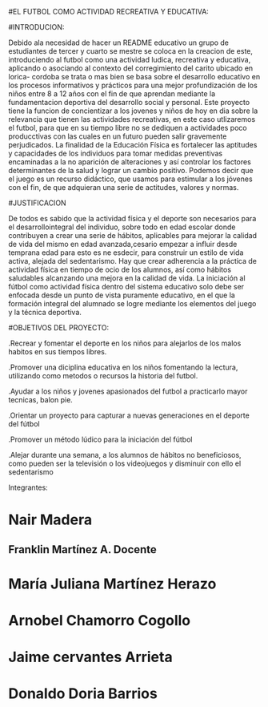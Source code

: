 #EL FUTBOL COMO ACTIVIDAD RECREATIVA Y EDUCATIVA:

#INTRODUCION:

Debido ala necesidad de hacer un README educativo un grupo de estudiantes de tercer y cuarto se mestre se coloca en la creacion de este, introduciendo al futbol como una actividad ludica, recreativa y educativa, aplicando o asociando al contexto del corregimiento del carito ubicado en lorica- cordoba
se trata o mas bien se basa sobre el desarrollo educativo en los procesos informativos y prácticos para una mejor profundización de los niños entre 8 a 12 años con el  fin de que aprendan mediante la fundamentacion  deportiva del desarrollo social y personal.
Este proyecto tiene la funcion de concientizar a los jovenes y niños de hoy en dia sobre la relevancia que tienen las actividades recreativas, en este caso utlizaremos el futbol, para que en su tiempo libre no se dediquen a actividades poco producctivas con las cuales en un futuro pueden salir gravemente perjudicados.
La finalidad de la Educación Física es fortalecer las aptitudes y capacidades de los individuos para tomar medidas preventivas encaminadas a la no aparición de alteraciones y así controlar los factores determinantes de la salud y lograr un cambio positivo.
Podemos decir que el juego es un recurso didáctico, que usamos para estimular a los jóvenes con el fin, de que adquieran una serie de actitudes, valores y normas.

#JUSTIFICACION 

De todos es sabido que la actividad física y el deporte son necesarios para el desarrollointegral del individuo, sobre todo en edad escolar donde contribuyen a crear una serie de hábitos, aplicables para mejorar la calidad de vida del mismo en edad avanzada,cesario empezar a influir desde temprana edad para esto es ne esdecir, para construir un estilo de vida activa, alejada del sedentarismo. Hay que crear adherencia a la práctica de actividad física en tiempo de ocio de los alumnos, así como
hábitos saludables alcanzando una mejora en la calidad de vida. La iniciación al fútbol como actividad física dentro del sistema educativo solo debe ser enfocada desde un punto de vista puramente educativo, en el que la formación integral del alumnado se logre mediante los elementos del juego y la
técnica deportiva.

#OBJETIVOS DEL PROYECTO:

.Recrear y fomentar el deporte en los niños para alejarlos de los malos habitos en sus tiempos libres.

.Promover una diciplina educativa en los niños fomentando la lectura, utilizando como metodos o recursos la historia del futbol.

.Ayudar a los niños y jovenes apasionados del futbol a practicarlo mayor tecnicas, balon pie.

.Orientar un proyecto para capturar a nuevas generaciones en el deporte del fútbol

.Promover un método lúdico para la iniciación del fútbol

.Alejar durante una semana, a los alumnos de hábitos no beneficiosos, como pueden ser la televisión o los videojuegos y disminuir con ello el sedentarismo


Integrantes: 
# Nair Madera 
## Franklin Martínez A. Docente
# María Juliana Martínez Herazo
# Arnobel Chamorro Cogollo
# Jaime cervantes Arrieta 
# Donaldo Doria Barrios

